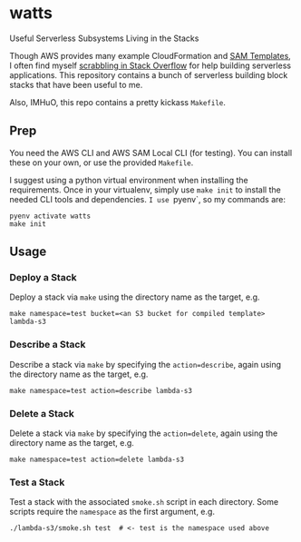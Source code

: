 # watts
Useful Serverless Subsystems Living in the Stacks

Though AWS provides many example CloudFormation and [SAM Templates](https://github.com/awslabs/serverless-application-model), 
I often find myself [scrabbling in Stack Overflow](https://stackoverflow.com/search?q=cloudformation) for help building 
serverless applications. This repository contains a bunch of serverless building block stacks that have been useful to me.

Also, IMHuO, this repo contains a pretty kickass `Makefile`.

## Prep

You need the AWS CLI and AWS SAM Local CLI (for testing). You can install these on your own, or use the provided `Makefile`.

I suggest using a python virtual environment when installing the requirements. Once in your virtualenv, simply use `make init` to
install the needed CLI tools and dependencies. `I use `pyenv`, so my commands are:

```
pyenv activate watts
make init
```


## Usage

### Deploy a Stack

Deploy a stack via `make` using the directory name as the target, e.g.

```
make namespace=test bucket=<an S3 bucket for compiled template> lambda-s3
```

### Describe a Stack

Describe a stack via `make` by specifying the `action=describe`, again using the directory name as the target, e.g.

```
make namespace=test action=describe lambda-s3
```

### Delete a Stack

Delete a stack via `make` by specifying the `action=delete`, again using the directory name as the target, e.g.

```
make namespace=test action=delete lambda-s3
```


### Test a Stack

Test a stack with the associated `smoke.sh` script in each directory. Some scripts require the `namespace` as the first argument, e.g.

```
./lambda-s3/smoke.sh test  # <- test is the namespace used above
```
